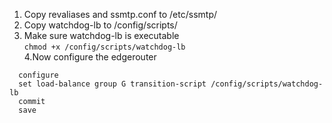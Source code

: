 1. Copy revaliases and ssmtp.conf to /etc/ssmtp/  
2. Copy watchdog-lb to /config/scripts/  
3. Make sure watchdog-lb is executable  
`chmod +x /config/scripts/watchdog-lb`  
4.Now configure the edgerouter  
```
  configure  
  set load-balance group G transition-script /config/scripts/watchdog-lb  
  commit  
  save  
```

